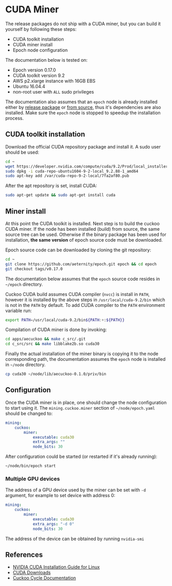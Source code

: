 # CUDA Miner

The release packages do not ship with a CUDA miner, but you can build it yourself by following these steps:

- CUDA toolkit installation
- CUDA miner install
- Epoch node configuration

The documentation below is tested on:
- Epoch version 0.17.0
- CUDA toolkit version 9.2
- AWS p2.xlarge instance with 16GB EBS
- Ubuntu 16.04.4
- non-root user with `ALL` sudo privileges

The documentation also assumes that an `epoch` node is already installed either by [release package](installation.md) or [from source](build.md), thus it's dependencies are also installed.
Make sure the `epoch` node is stopped to speedup the installation process.

## CUDA toolkit installation

Download the official CUDA repository package and install it. A sudo user should be used:

```bash
cd ~
wget https://developer.nvidia.com/compute/cuda/9.2/Prod/local_installers/cuda-repo-ubuntu1604-9-2-local_9.2.88-1_amd64
sudo dpkg -i cuda-repo-ubuntu1604-9-2-local_9.2.88-1_amd64
sudo apt-key add /var/cuda-repo-9-2-local/7fa2af80.pub
```

After the apt repository is set, install CUDA:

```bash
sudo apt-get update && sudo apt-get install cuda
```

## Miner install

At this point the CUDA toolkit is installed. Next step is to build the cuckoo CUDA miner. If the node has been installed (build) from source, the same source tree can be used. Otherwise if the binary package has been used for installation, **the same version** of epoch source code must be downloaded.

Epoch source code can be downloaded by cloning the git repository:
```bash
cd ~
git clone https://github.com/aeternity/epoch.git epoch && cd epoch
git checkout tags/v0.17.0
```

The documentation below assumes that the `epoch` source code resides in `~/epoch` directory.

Cuckoo CUDA build assumes CUDA compiler (`nvcc`) is install in `PATH`, however it is installed by the above steps in `/usr/local/cuda-9.2/bin` which is not in the `PATH` by default. To add CUDA compiler to the `PATH` environment variable run:

```bash
export PATH=/usr/local/cuda-9.2/bin${PATH:+:${PATH}}
```

Compilation of CUDA miner is done by invoking:

```bash
cd apps/aecuckoo && make c_src/.git
cd c_src/src && make libblake2b.so cuda30
```

Finally the actual installation of the miner binary is copying it to the node corresponding path, the documentation assumes the `epoch` node is installed in `~/node` directory.

```bash
cp cuda30 ~/node/lib/aecuckoo-0.1.0/priv/bin
```

## Configuration

Once the CUDA miner is in place, one should change the node configuration to start using it. The `mining.cuckoo.miner` section of `~/node/epoch.yaml` should be changed to:

```yaml
mining:
    cuckoo:
        miner:
            executable: cuda30
            extra_args: ""
            node_bits: 30
```

After configuration could be started (or restarted if it's already running):

```
~/node/bin/epoch start
```

### Multiple GPU devices

The address of a GPU device used by the miner can be set with `-d` argument, for example to set device with address 0:

```yaml
mining:
    cuckoo:
        miner:
            executable: cuda30
            extra_args: "-d 0"
            node_bits: 30
```

The address of the device can be obtained by running `nvidia-smi`

## References

- [NVIDIA CUDA Installation Guide for Linux](https://docs.nvidia.com/cuda/cuda-installation-guide-linux/index.html)
- [CUDA Downloads](https://developer.nvidia.com/cuda-downloads?target_os=Linux&target_arch=x86_64&target_distro=Ubuntu&target_version=1604)
- [Cuckoo Cycle Documentation](https://github.com/tromp/cuckoo)
